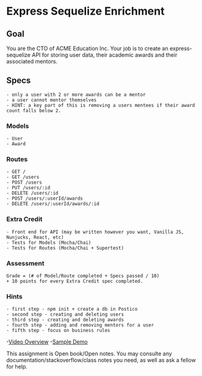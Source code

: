 # Express Sequelize Enrichment

## Goal

You are the CTO of ACME Education Inc. Your job is to create an express-sequelize API for storing user data, their academic awards and their associated mentors.

## Specs

```
- only a user with 2 or more awards can be a mentor
- a user cannot mentor themselves
- HINT: a key part of this is removing a users mentees if their award count falls below 2.
```

### Models

```
- User
- Award
```

### Routes

```
- GET /
- GET /users
- POST /users
- PUT /users/:id
- DELETE /users/:id
- POST /users/:userId/awards
- DELETE /users/:userId/awards/:id
```


### Extra Credit

```
- Front end for API (may be written however you want, Vanilla JS, Nunjucks, React, etc)
- Tests for Models (Mocha/Chai)
- Tests for Routes (Mocha/Chai + Supertest)
```

### Assessment
```
Grade = (# of Model/Route completed + Specs passed / 10)
+ 10 points for every Extra Credit spec completed.
```

### Hints
```
- first step - npm init + create a db in Postico
- second step - creating and deleting users 
- third step - creating and deleting awards 
- fourth step - adding and removing mentors for a user
- fifth step - focus on business rules

```

-[Video Overview](https://www.youtube.com/watch?v=9GCQIg6HWmM&feature=youtu.be)
-[Sample Demo](https://acme-user-mentors.herokuapp.com/users)


This assignment is Open book/Open notes. You may consulte any documentation/stackoverflow/class notes you need, as well as ask a fellow for help. 